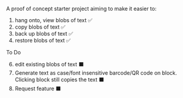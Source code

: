 A proof of concept starter project aiming to make it easier to:
1. hang onto, view blobs of text ✅
2. copy blobs of text ✅
3. back up blobs of text ✅
4. restore blobs of text ✅

To Do

6. edit existing blobs of text ⬛
7. Generate text as case/font insensitive barcode/QR code on block. Clicking block still copies the text ⬛
8. Request feature ⬛
   
